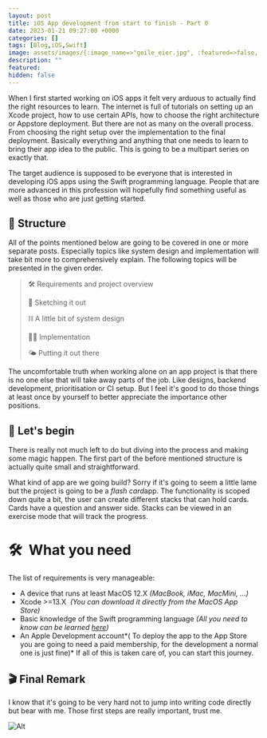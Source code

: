 ```yaml
---
layout: post
title: iOS App development from start to finish - Part 0
date: 2023-01-21 09:27:00 +0000
categories: []
tags: [Blog,iOS,Swift]
image: assets/images/{:image_name=>"geile_eier.jpg", :featured=>false, :description=>""}
description: ""
featured: 
hidden: false
---
```

When I first started working on iOS apps it felt very arduous to actually find the right resources to learn. The internet is full of tutorials on setting up an Xcode project, how to use certain APIs, how to choose the right architecture or Appstore deployment. But there are not as many on the overall process. From choosing the right setup over the implementation to the final deployment. Basically everything and anything that one needs to learn to bring their app idea to the public. This is going to be a multipart series on exactly that. 

The target audience is supposed to be everyone that is interested in developing iOS apps using the Swift programming language. People that are more advanced in this profession will hopefully find something useful as well as those who are just getting started.

## **🦦 Structure**
All of the points mentioned below are going to be covered in one or more separate posts. Especially topics like system design and implementation will take bit more to comprehensively explain. The following topics will be presented in the given order.

> 🛠 Requirements and project overview 
>
> 📝 Sketching it out 
>
> ⛓ A little bit of system design 
>
> 👩‍💻 Implementation 
>
> 🌤 Putting it out there

The uncomfortable truth when working alone on an app project is that there is no one else that will take away parts of the job. Like designs, backend development, prioritisation or CI setup. But I feel it's good to do those things at least once by yourself to better appreciate the importance other positions.

## **🚀 Let's begin**
There is really not much left to do but diving into the process and making some magic happen. The first part of the before mentioned structure is actually quite small and straightforward.

What kind of app are we going build? Sorry if it's going to seem a little lame but the project is going to be a *flash card*app. The functionality is scoped down quite a bit, the user can create different stacks that can hold cards. Cards have a question and answer side. Stacks can be viewed in an exercise mode that will track the progress.

# **🛠  What you need**
The list of requirements is very manageable:

- A device that runs at least MacOS 12.X
*(MacBook, iMac, MacMini, ...)*
- Xcode >=13.X 
*(You can download it directly from the MacOS App Store)*
- Basic knowledge of the Swift programming language
*(All you need to know can be learned *[*here*](https://docs.swift.org/swift-book/)*)*
- An Apple Development account*(
To deploy the app to the App Store you are going to need a paid membership, for the development a normal one is just fine)*
If all of this is taken care of, you can start this journey.

## **🎬 Final Remark**
I know that it's going to be very hard not to jump into writing code directly but bear with me. Those first steps are really important, trust me.

![Alt](https://c.tenor.com/UsUDqY5lp0kAAAAC/mr-bean-wink.gif)
